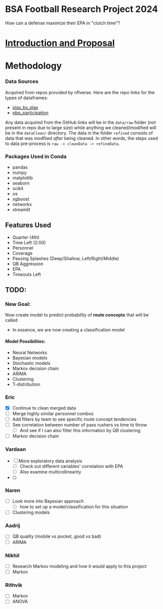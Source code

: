 # BSA Football Research Project 2024

How can a defense maximize their EPA in "clutch time"?

# [Introduction and Proposal](https://docs.google.com/presentation/d/17gTBEuxoZaykZ6PiA4hYioC999DcLKa3oJ7NxRFPB7o/edit?usp=sharing)

# Methodology

### Data Sources

Acquired from repos provided by nflverse. Here are the repo links for the types of dataframes:

- [play_by_play](https://github.com/nflverse/nflverse-data/releases/tag/pbp)
- [pbp_participation](https://github.com/nflverse/nflverse-data/releases/tag/pbp_participation)

Any data acquired from the GitHub links will be in the `data/raw` folder (not present in repo due to large size) while anything we cleaned/modified will be in the `dataClean/` directory. The data in the folder `refined` consists of data that was modfiied *after* being cleaned. In other words, the steps used to data pre-process is `raw -> cleanData -> refineData`.

### Packages Used in Conda
- pandas
- numpy
- matplotlib
- seaborn
- scikit
- os
- xgboost
- networkx
- streamlit

## Features Used

- Quarter (4th)
- Time Left (2:00)
- Personnel
- Coverage
- Passing Splashes (Deep/Shallow, Left/Right/Middle)
- QB Aggression
- EPA
- Timeouts Left


## TODO:
### New Goal:
Now create model to predict probability of **route concepts** that will be called
  - In essence, we are now creating a classification model

#### Model Possibilties:
- Neural Networks
- Bayesian models
- Stochastic models
- Markov decision chain
- ARIMA
- Clustering
- T-distribution


### Eric
 - [X] Continue to clean merged data
  - [ ] Merge highly similar personnel combos
- [ ] Add filters by team to see specific route concept tendencies
- [ ] See correlation between number of pass rushers vs time to throw
  - [ ] And see if I can also filter this information by QB clustering
- [ ] Markov decision chain

### Vardaan
- [ ] More exploratory data analysis
  - [ ] Check out different variables' correlation with EPA
  - [ ] Also examine multicollinearity
- [ ]

### Naren
- [ ] Look more into Bayesian approach
  - [ ] how to set up a model/classification for this situation
- [ ] Clustering models

### Aadrij
- [ ] QB quality (mobile vs pocket, good vs bad)
- [ ] ARIMA

### Nikhil
- [ ] Research Markov modeling and how it would apply to this project
- [ ] Markov

### Rithvik
- [ ] Markov
- [ ] ANOVA
